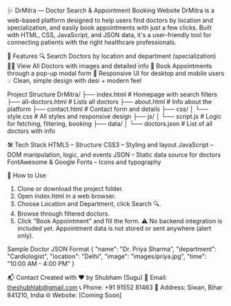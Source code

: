 🩺 DrMitra — Doctor Search & Appointment Booking Website
DrMitra is a web-based platform designed to help users find doctors by location and specialization, and easily book appointments with just a few clicks. Built with HTML, CSS, JavaScript, and JSON data, it's a user-friendly tool for connecting patients with the right healthcare professionals.

📌 Features
🔍 Search Doctors by location and department (specialization)
🧑‍⚕️ View All Doctors with images and detailed info
📅 Book Appointments through a pop-up modal form
📄 Responsive UI for desktop and mobile users
💡 Clean, simple design with desi + modern feel

Project Structure
DrMitra/
├── index.html              # Homepage with search filters
├── all-doctors.html        # Lists all doctors
├── about.html              # Info about the platform
├── contact.html            # Contact form and details
├── css/
│   └── style.css           # All styles and responsive design
├── js/
│   └── script.js           # Logic for fetching, filtering, booking
├── data/
│   └── doctors.json        # List of all doctors with info

🛠️ Tech Stack
HTML5 – Structure
CSS3 – Styling and layout
JavaScript – DOM manipulation, logic, and events
JSON – Static data source for doctors
FontAwesome & Google Fonts – Icons and typography

🚀 How to Use
1. Clone or download the project folder.
2. Open index.html in a web browser.
3. Choose Location and Department, click Search 🔍.
4. Browse through filtered doctors.
5. Click "Book Appointment" and fill the form.
⚠️ No backend integration is included yet. Appointment data is not stored or sent anywhere (alert only).

Sample Doctor JSON Format
{
  "name": "Dr. Priya Sharma",
  "department": "Cardiologist",
  "location": "Delhi",
  "image": "images/priya.jpg",
  "time": "10:00 AM - 4:00 PM"
}


📬 Contact
Created with ❤️ by Shubham (Sugu)
📧 Email: theshubhlab@gmail.com
📞 Phone: +91 91552 81463
📍 Address: Siwan, Bihar 841210, India 
🌐 Website: [Coming Soon]

